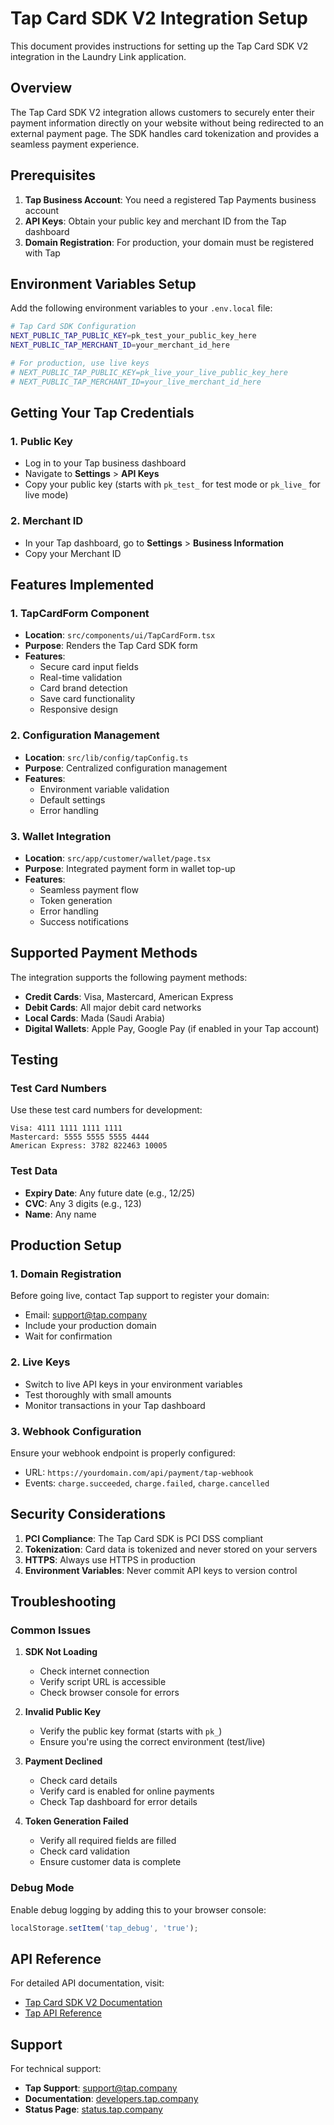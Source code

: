 # Tap Card SDK V2 Integration Setup

This document provides instructions for setting up the Tap Card SDK V2 integration in the Laundry Link application.

## Overview

The Tap Card SDK V2 integration allows customers to securely enter their payment information directly on your website without being redirected to an external payment page. The SDK handles card tokenization and provides a seamless payment experience.

## Prerequisites

1. **Tap Business Account**: You need a registered Tap Payments business account
2. **API Keys**: Obtain your public key and merchant ID from the Tap dashboard
3. **Domain Registration**: For production, your domain must be registered with Tap

## Environment Variables Setup

Add the following environment variables to your `.env.local` file:

```bash
# Tap Card SDK Configuration
NEXT_PUBLIC_TAP_PUBLIC_KEY=pk_test_your_public_key_here
NEXT_PUBLIC_TAP_MERCHANT_ID=your_merchant_id_here

# For production, use live keys
# NEXT_PUBLIC_TAP_PUBLIC_KEY=pk_live_your_live_public_key_here
# NEXT_PUBLIC_TAP_MERCHANT_ID=your_live_merchant_id_here
```

## Getting Your Tap Credentials

### 1. Public Key
- Log in to your Tap business dashboard
- Navigate to **Settings** > **API Keys**
- Copy your public key (starts with `pk_test_` for test mode or `pk_live_` for live mode)

### 2. Merchant ID
- In your Tap dashboard, go to **Settings** > **Business Information**
- Copy your Merchant ID

## Features Implemented

### 1. TapCardForm Component
- **Location**: `src/components/ui/TapCardForm.tsx`
- **Purpose**: Renders the Tap Card SDK form
- **Features**:
  - Secure card input fields
  - Real-time validation
  - Card brand detection
  - Save card functionality
  - Responsive design

### 2. Configuration Management
- **Location**: `src/lib/config/tapConfig.ts`
- **Purpose**: Centralized configuration management
- **Features**:
  - Environment variable validation
  - Default settings
  - Error handling

### 3. Wallet Integration
- **Location**: `src/app/customer/wallet/page.tsx`
- **Purpose**: Integrated payment form in wallet top-up
- **Features**:
  - Seamless payment flow
  - Token generation
  - Error handling
  - Success notifications

## Supported Payment Methods

The integration supports the following payment methods:

- **Credit Cards**: Visa, Mastercard, American Express
- **Debit Cards**: All major debit card networks
- **Local Cards**: Mada (Saudi Arabia)
- **Digital Wallets**: Apple Pay, Google Pay (if enabled in your Tap account)

## Testing

### Test Card Numbers

Use these test card numbers for development:

```
Visa: 4111 1111 1111 1111
Mastercard: 5555 5555 5555 4444
American Express: 3782 822463 10005
```

### Test Data
- **Expiry Date**: Any future date (e.g., 12/25)
- **CVC**: Any 3 digits (e.g., 123)
- **Name**: Any name

## Production Setup

### 1. Domain Registration
Before going live, contact Tap support to register your domain:
- Email: [support@tap.company](mailto:support@tap.company)
- Include your production domain
- Wait for confirmation

### 2. Live Keys
- Switch to live API keys in your environment variables
- Test thoroughly with small amounts
- Monitor transactions in your Tap dashboard

### 3. Webhook Configuration
Ensure your webhook endpoint is properly configured:
- URL: `https://yourdomain.com/api/payment/tap-webhook`
- Events: `charge.succeeded`, `charge.failed`, `charge.cancelled`

## Security Considerations

1. **PCI Compliance**: The Tap Card SDK is PCI DSS compliant
2. **Tokenization**: Card data is tokenized and never stored on your servers
3. **HTTPS**: Always use HTTPS in production
4. **Environment Variables**: Never commit API keys to version control

## Troubleshooting

### Common Issues

1. **SDK Not Loading**
   - Check internet connection
   - Verify script URL is accessible
   - Check browser console for errors

2. **Invalid Public Key**
   - Verify the public key format (starts with `pk_`)
   - Ensure you're using the correct environment (test/live)

3. **Payment Declined**
   - Check card details
   - Verify card is enabled for online payments
   - Check Tap dashboard for error details

4. **Token Generation Failed**
   - Verify all required fields are filled
   - Check card validation
   - Ensure customer data is complete

### Debug Mode

Enable debug logging by adding this to your browser console:

```javascript
localStorage.setItem('tap_debug', 'true');
```

## API Reference

For detailed API documentation, visit:
- [Tap Card SDK V2 Documentation](https://developers.tap.company/docs/card-sdk-web-v2)
- [Tap API Reference](https://developers.tap.company/docs/api)

## Support

For technical support:
- **Tap Support**: [support@tap.company](mailto:support@tap.company)
- **Documentation**: [developers.tap.company](https://developers.tap.company)
- **Status Page**: [status.tap.company](https://status.tap.company) 